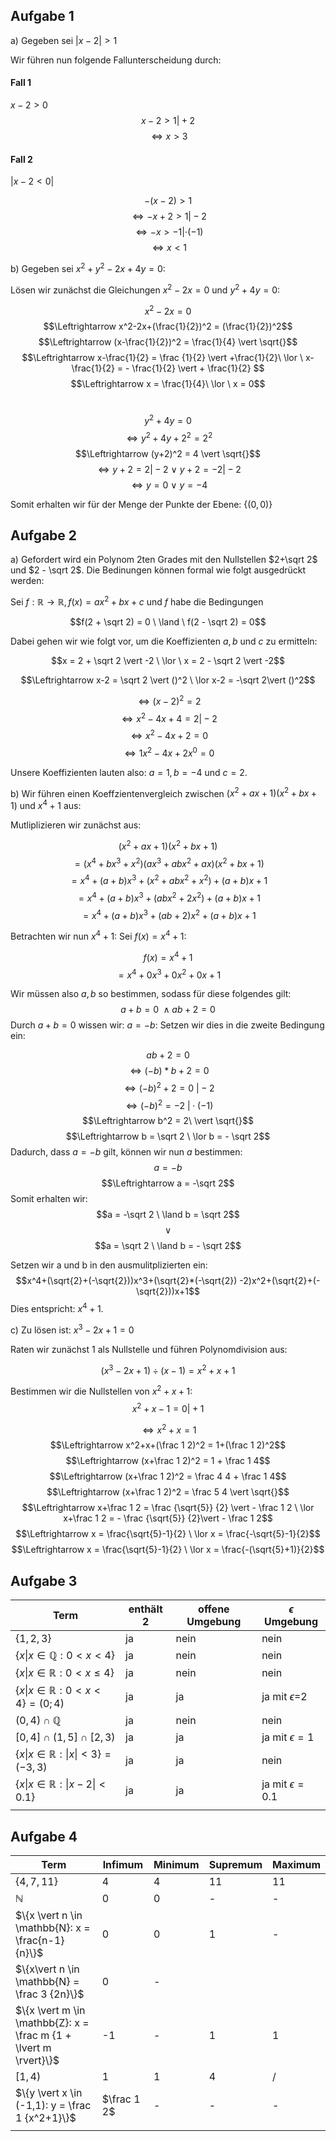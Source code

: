 ## Aufgabe 1
a) Gegeben sei $\lvert x-2 \rvert > 1$

Wir führen nun folgende Fallunterscheidung durch:

#### Fall 1
$x-2 > 0$
$$ x-2 > 1   \vert +2$$
$$\Leftrightarrow x > 3$$

#### Fall 2
$\lvert x-2 < 0\rvert$

$$-(x-2) > 1$$
$$\Leftrightarrow -x+2 > 1 \vert -2$$
$$\Leftrightarrow -x > -1 \lvert \cdot (-1)$$
$$\Leftrightarrow x < 1 $$

b) Gegeben sei $x^2 + y^2 - 2x + 4y = 0$:

Lösen wir zunächst die Gleichungen $x^2 -2x = 0$ und $y^2 +4y = 0$:

$$x^2 - 2x = 0$$
$$\Leftrightarrow x^2-2x+(\frac{1}{2})^2 = (\frac{1}{2})^2$$
$$\Leftrightarrow (x-\frac{1}{2})^2 = \frac{1}{4} \vert \sqrt{}$$
$$\Leftrightarrow x-\frac{1}{2} = \frac {1}{2} \vert +\frac{1}{2}\ \lor \ x-\frac{1}{2} = - \frac{1}{2} \vert + \frac{1}{2} $$
$$\Leftrightarrow x = \frac{1}{4}\ \lor \ x = 0$$

\
$$y^2 + 4y = 0$$
$$\Leftrightarrow y^2+4y+2^2 = 2^2$$
$$\Leftrightarrow (y+2)^2 = 4 \vert \sqrt{}$$
$$\Leftrightarrow y+2 = 2 \vert -2 \ \lor \ y+2  = -2 \vert -2$$
$$\Leftrightarrow y = 0 \ \lor \ y = -4$$


Somit erhalten wir für der Menge der Punkte der Ebene: $\{(0,0)\}$


## Aufgabe 2

a) Gefordert wird ein Polynom 2ten Grades mit den Nullstellen $2+\sqrt 2$ und $2 - \sqrt 2$. Die Bedinungen können formal wie folgt ausgedrückt werden:

Sei $f: \mathbb{R} \rightarrow \mathbb{R}, f(x)=ax^2+bx+c$ und $f$ habe die Bedingungen

$$f(2 + \sqrt 2) = 0 \ \land \ f(2 - \sqrt 2) = 0$$

Dabei gehen wir wie folgt vor, um die Koeffizienten $a, b$ und $c$ zu ermitteln:

$$x = 2 + \sqrt 2 \vert -2 \ \lor \ x = 2 - \sqrt 2 \vert -2$$

$$\Leftrightarrow x-2 = \sqrt 2 \vert ()^2 \ \lor x-2 = -\sqrt 2\vert ()^2$$

$$\Leftrightarrow (x-2)^2 = 2$$
$$\Leftrightarrow x^2 - 4x + 4 = 2 \vert -2$$
$$\Leftrightarrow x^2 - 4x + 2 = 0$$
$$\Leftrightarrow 1x^2 - 4x + 2x^0 = 0$$

Unsere Koeffizienten lauten also: $a = 1, b = -4$ und $c = 2$.

b) Wir führen einen Koeffzientenvergleich zwischen $(x^2+ax+1)(x^2+bx+1)$ und $x^4+1$ aus:

Mutliplizieren wir zunächst aus:

$$(x^2+ax+1)(x^2+bx+1)$$
$$=(x^4+bx^3+x^2)(ax^3+abx^2+ax)(x^2+bx+1)$$
$$=x^4+(a+b)x^3+(x^2+abx^2+x^2)+(a+b)x+1$$
$$=x^4+(a+b)x^3+(abx^2+2x^2)+(a+b)x+1$$
$$=x^4+(a+b)x^3+(ab+2)x^2+(a+b)x+1$$

Betrachten wir nun $x^4+1$:
	Sei $f(x)=x^4+1$:

$$f(x)=x^4+1$$
$$=x^4+0x^3+0x^2+0x+1$$

Wir müssen also $a,b$ so bestimmen, sodass für diese folgendes gilt:
$$a+b = 0\ \land ab+2=0$$
Durch $a+b=0$ wissen wir: $a = -b$:
Setzen wir dies in die zweite Bedingung ein:

$$ab+2=0$$
$$\Leftrightarrow (-b)*b+2=0$$
$$\Leftrightarrow (-b)^2+2=0\ \vert -2$$
$$\Leftrightarrow (-b)^2=-2\ \vert \cdot (-1)$$
$$\Leftrightarrow b^2 = 2\ \vert \sqrt{}$$
$$\Leftrightarrow b = \sqrt 2 \ \lor b = - \sqrt 2$$
Dadurch, dass $a=-b$ gilt, können wir nun $a$ bestimmen:
$$a = -b$$
$$\Leftrightarrow a = -\sqrt 2$$
Somit erhalten wir:
$$a = -\sqrt 2 \ \land b = \sqrt 2$$
$$\lor$$
$$a = \sqrt 2 \ \land b = - \sqrt 2$$

Setzen wir a und b in den ausmulitplizierten ein:
$$x^4+(\sqrt{2}+(-\sqrt{2}))x^3+(\sqrt{2}*(-\sqrt{2}) -2)x^2+(\sqrt{2}+(-\sqrt{2}))x+1$$
Dies entspricht: $x^4 +1$.

c) Zu lösen ist: $x^3-2x+1=0$

Raten wir zunächst 1 als Nullstelle und führen Polynomdivision aus:

$$(x^3-2x+1) \div (x-1) = x^2+x+1$$

Bestimmen wir die Nullstellen von $x^2+x+1$:
$$x^2+x-1=0 \vert +1$$

$$\Leftrightarrow x^2+x = 1$$
$$\Leftrightarrow x^2+x+(\frac 1 2)^2 = 1+(\frac 1 2)^2$$
$$\Leftrightarrow (x+\frac 1 2)^2 = 1 + \frac 1 4$$
$$\Leftrightarrow (x+\frac 1 2)^2 = \frac 4 4 + \frac 1 4$$
$$\Leftrightarrow (x+\frac 1 2)^2 = \frac 5 4 \vert \sqrt{}$$
$$\Leftrightarrow x+\frac 1 2 = \frac {\sqrt{5}} {2} \vert - \frac 1 2 \ \lor x+\frac 1 2 = - \frac {\sqrt{5}} {2}\vert - \frac 1 2$$
$$\Leftrightarrow x = \frac{\sqrt{5}-1}{2} \ \lor x = \frac{-\sqrt{5}-1}{2}$$
$$\Leftrightarrow x = \frac{\sqrt{5}-1}{2} \ \lor x = \frac{-(\sqrt{5}+1)}{2}$$


## Aufgabe 3

| Term                                                         | enthält 2 | offene Umgebung | $\epsilon$ Umgebung   |
| ------------------------------------------------------------ | --------- | --------------- | --------------------- |
| $\{1,2,3\}$                                                  | ja        | nein            | nein                  |
| $\{x \vert x \in \mathbb{Q}: 0 < x < 4\}$                    | ja        | nein            | nein                  |
| $\{x \vert x \in \mathbb{R}: 0 < x \leq 4\}$                 | ja        | nein            | nein                  |
| $\{x\vert x \in \mathbb{R}: 0<x<4\} = (0;4)$                 | ja        | ja              | ja mit $\epsilon$=2   |
| $(0,4) \cap \mathbb{Q}$                                      | ja        | nein            | nein                  |
| $[0,4]\cap(1,5]\cap[2,3)$                                    | ja        | ja              | ja mit $\epsilon=1$   |
| $\{x \vert x \in \mathbb{R}: \lvert x \rvert < 3\} = (-3,3)$ | ja        | ja              | nein                  |
| $\{x \vert x \in \mathbb{R}: \vert x -2  \rvert < 0.1\}$     | ja        | ja              | ja mit $\epsilon=0.1$ |
|                                                              |           |                 |                       |

## Aufgabe 4

| Term                                                              | Infimum     | Minimum | Supremum | Maximum |
| ----------------------------------------------------------------- | ----------- | ------- | -------- | ------- |
| $\{4,7,11\}$                                                      | 4           | 4       | 11       | 11      |
| $\mathbb{N}$                                                      | 0           | 0       | -        | -       |
| $\{x \vert n \in \mathbb{N}: x = \frac{n-1}{n}\}$                 | 0           | 0       | 1        | -       |
| $\{x\vert n \in \mathbb{N} = \frac 3 {2n}\}$                      | 0           | -       |          |         |
| $\{x \vert m \in \mathbb{Z}: x = \frac m {1 + \lvert m \rvert}\}$ | -1          | -       | 1        | 1       |
| $[1,4)$                                                           | 1           | 1       | 4        | /       |
| $\{y \vert x \in (-1,1): y = \frac 1 {x^2+1}\}$                   | $\frac 1 2$ | -       | -        | -       |
|                                                                   |             |         |          |         |
